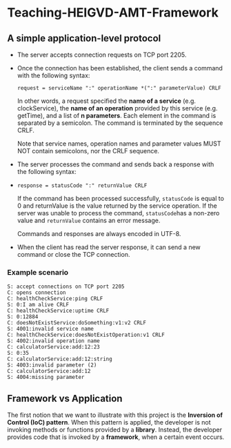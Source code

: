 # Teaching-HEIGVD-AMT-Framework
## A simple application-level protocol

* The server accepts connection requests on TCP port 2205.

* Once the connection has been established, the client sends a command with the following syntax:

  ```
  request = serviceName ":" operationName *(":" parameterValue) CRLF
  ```

  In other words, a request specified the **name of a service** (e.g. clockService), the **name of an operation** provided by this service (e.g. getTime), and a list of **n parameters**. Each element in the command is separated by a semicolon. The command is terminated by the sequence CRLF.

  Note that service names, operation names and parameter values MUST NOT contain semicolons, nor the CRLF sequence.

* The server processes the command and sends back a response with the following syntax:

* ```
  response = statusCode ":" returnValue CRLF
  ```

  If the command has been processed successfully, `statusCode` is equal to 0 and returnValue is the value returned by the service operation. If the server was unable to process the command, `statusCode`has a non-zero value and `returnValue` contains an error message.

  Commands and responses are always encoded in UTF-8.

* When the client has read the server response, it can send a new command or close the TCP connection.

### Example scenario

```
S: accept connections on TCP port 2205
C: opens connection
C: healthCheckService:ping CRLF
S: 0:I am alive CRLF
C: healthCheckService:uptime CRLF
S: 0:12884
C: doesNotExistService:doSomething:v1:v2 CRLF
S: 4001:invalid service name
C: healthCheckService:doesNotExistOperation:v1 CRLF
S: 4002:invalid operation name
C: calculatorService:add:12:23
S: 0:35
C: calculatorService:add:12:string
S: 4003:invalid parameter (2)
C: calculatorService:add:12
S: 4004:missing parameter
```



## Framework vs Application

The first notion that we want to illustrate with this project is the **Inversion of Control (IoC) pattern**. When this pattern is applied, the developer is not invoking methods or functions provided by a **library**. Instead, the developer provides code that is invoked by a **framework**, when a certain event occurs.

